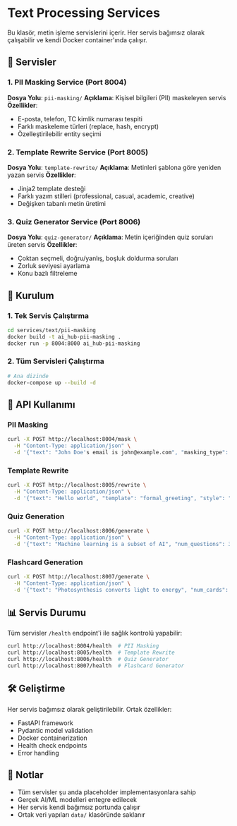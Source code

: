 # Text Processing Services

Bu klasör, metin işleme servislerini içerir. Her servis bağımsız olarak çalışabilir ve kendi Docker container'ında çalışır.

## 📁 Servisler

### 1. PII Masking Service (Port 8004)
**Dosya Yolu**: `pii-masking/`
**Açıklama**: Kişisel bilgileri (PII) maskeleyen servis
**Özellikler**:
- E-posta, telefon, TC kimlik numarası tespiti
- Farklı maskeleme türleri (replace, hash, encrypt)
- Özelleştirilebilir entity seçimi

### 2. Template Rewrite Service (Port 8005)
**Dosya Yolu**: `template-rewrite/`
**Açıklama**: Metinleri şablona göre yeniden yazan servis
**Özellikler**:
- Jinja2 template desteği
- Farklı yazım stilleri (professional, casual, academic, creative)
- Değişken tabanlı metin üretimi

### 3. Quiz Generator Service (Port 8006)
**Dosya Yolu**: `quiz-generator/`
**Açıklama**: Metin içeriğinden quiz soruları üreten servis
**Özellikler**:
- Çoktan seçmeli, doğru/yanlış, boşluk doldurma soruları
- Zorluk seviyesi ayarlama
- Konu bazlı filtreleme


## 🚀 Kurulum

### 1. Tek Servis Çalıştırma
```bash
cd services/text/pii-masking
docker build -t ai_hub-pii-masking .
docker run -p 8004:8000 ai_hub-pii-masking
```

### 2. Tüm Servisleri Çalıştırma
```bash
# Ana dizinde
docker-compose up --build -d
```

## 🔧 API Kullanımı

### PII Masking
```bash
curl -X POST http://localhost:8004/mask \
  -H "Content-Type: application/json" \
  -d '{"text": "John Doe's email is john@example.com", "masking_type": "replace"}'
```

### Template Rewrite
```bash
curl -X POST http://localhost:8005/rewrite \
  -H "Content-Type: application/json" \
  -d '{"text": "Hello world", "template": "formal_greeting", "style": "professional"}'
```

### Quiz Generation
```bash
curl -X POST http://localhost:8006/generate \
  -H "Content-Type: application/json" \
  -d '{"text": "Machine learning is a subset of AI", "num_questions": 3, "difficulty": "medium"}'
```

### Flashcard Generation
```bash
curl -X POST http://localhost:8007/generate \
  -H "Content-Type: application/json" \
  -d '{"text": "Photosynthesis converts light to energy", "num_cards": 5, "card_type": "basic"}'
```

## 📊 Servis Durumu

Tüm servisler `/health` endpoint'i ile sağlık kontrolü yapabilir:

```bash
curl http://localhost:8004/health  # PII Masking
curl http://localhost:8005/health  # Template Rewrite
curl http://localhost:8006/health  # Quiz Generator
curl http://localhost:8007/health  # Flashcard Generator
```

## 🛠️ Geliştirme

Her servis bağımsız olarak geliştirilebilir. Ortak özellikler:
- FastAPI framework
- Pydantic model validation
- Docker containerization
- Health check endpoints
- Error handling

## 📝 Notlar

- Tüm servisler şu anda placeholder implementasyonlara sahip
- Gerçek AI/ML modelleri entegre edilecek
- Her servis kendi bağımsız portunda çalışır
- Ortak veri yapıları `data/` klasöründe saklanır




